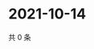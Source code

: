 # 2021-10-14

共 0 条

<!-- BEGIN -->
<!-- 最后更新时间 Thu Oct 14 2021 02:17:20 GMT+0800 (China Standard Time) -->

<!-- END -->
